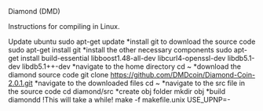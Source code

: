 Diamond (DMD)

Instructions for compiling in Linux.

Update ubuntu
    sudo apt-get update
*install git to download the source code
    sudo apt-get install git
*install the other necessary components
    sudo apt-get install build-essential libboost1.48-all-dev libcurl4-openssl-dev libdb5.1-dev libdb5.1++-dev
*navigate to the home directory
    cd ~ *download the diamond source code
    git clone https://github.com/DMDcoin/Diamond-Coin-2.0.1.git
*navigate to the downloaded files
    cd ~ *navigate to the src file in the source code
    cd diamond/src
*create obj folder
    mkdir obj
*build diamondd !This will take a while!
    make -f makefile.unix USE_UPNP=-
